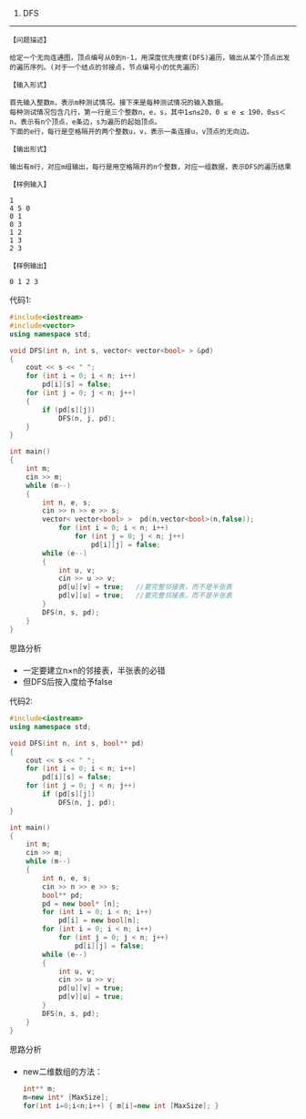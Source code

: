 1. DFS
------
    【问题描述】

    给定一个无向连通图，顶点编号从0到n-1，用深度优先搜索(DFS)遍历，输出从某个顶点出发的遍历序列。(对于一个结点的邻接点，节点编号小的优先遍历）

    【输入形式】

    首先输入整数m，表示m种测试情况。接下来是每种测试情况的输入数据。
    每种测试情况包含几行，第一行是三个整数n，e，s，其中1≤n≤20，0 ≤ e ≤ 190，0≤s＜n，表示有n个顶点，e条边，s为遍历的起始顶点。
    下面的e行，每行是空格隔开的两个整数u，v，表示一条连接u，v顶点的无向边。

    【输出形式】

    输出有m行，对应m组输出，每行是用空格隔开的n个整数，对应一组数据，表示DFS的遍历结果

    【样例输入】

    1
    4 5 0
    0 1
    0 3
    1 2
    1 3
    2 3

    【样例输出】

    0 1 2 3
代码1:
```cpp
#include<iostream>
#include<vector>
using namespace std;

void DFS(int n, int s, vector< vector<bool> > &pd)
{
	cout << s << " ";
	for (int i = 0; i < n; i++)
		pd[i][s] = false;
	for (int j = 0; j < n; j++)
	{
		if (pd[s][j])
			DFS(n, j, pd);
	}
}

int main()
{
	int m;
	cin >> m;
	while (m--)
	{
		int n, e, s;
		cin >> n >> e >> s;
		vector< vector<bool> >  pd(n,vector<bool>(n,false));
			for (int i = 0; i < n; i++)
				for (int j = 0; j < n; j++)
					pd[i][j] = false;
		while (e--)
		{
			int u, v;
			cin >> u >> v;
			pd[u][v] = true;   //要完整邻接表，而不是半张表
			pd[v][u] = true;   //要完整邻接表，而不是半张表
		}
		DFS(n, s, pd);
	}
}
```

思路分析
####
* 一定要建立n×n的邻接表，半张表的必错
* 但DFS后按入度给予false

代码2:
```cpp
#include<iostream>
using namespace std;

void DFS(int n, int s, bool** pd)
{
	cout << s << " ";
	for (int i = 0; i < n; i++)
		pd[i][s] = false;
	for (int j = 0; j < n; j++)
		if (pd[s][j])
			DFS(n, j, pd);
}

int main()
{
	int m;
	cin >> m;
	while (m--)
	{
		int n, e, s;
		cin >> n >> e >> s;
		bool** pd;
		pd = new bool* [n];
		for (int i = 0; i < n; i++)
			pd[i] = new bool[n];
		for (int i = 0; i < n; i++)
			for (int j = 0; j < n; j++)
				pd[i][j] = false;
		while (e--)
		{
			int u, v;
			cin >> u >> v;
			pd[u][v] = true;
			pd[v][u] = true;
		}
		DFS(n, s, pd);
	}
}
```
思路分析
####
* new二维数组的方法：
    ```cpp
    int** m;
    m=new int* [MaxSize];
    for(int i=0;i<n;i++) { m[i]=new int [MaxSize]; }
    ```
